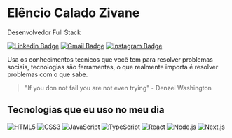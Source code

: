 # Elêncio Calado Zivane

Desenvolvedor Full Stack

[![Linkedin Badge](https://img.shields.io/badge/-Elêncio%20Calado%20Zivane-blue?style=flat-square&logo=Linkedin&logoColor=white&link=https://www.linkedin.com/in/elencio-calado-zivane/)](https://www.linkedin.com/in/elencio-calado-zivane/)
[![Gmail Badge](https://img.shields.io/badge/-caladojunior965@gmail.com-c14438?style=flat-square&logo=Gmail&logoColor=white&link=mailto:caladojunior965@gmail.com)](mailto:caladojunior965@gmail.com)
[![Instagram Badge](https://img.shields.io/badge/-@elencio.zivane-E4405F?style=flat-square&logo=Instagram&logoColor=white&link=https://instagram.com/elencio.zivane)](https://instagram.com/elencio.zivane)

Usa os conhecimentos tecnicos que você tem para resolver problemas sociais, tecnologias são ferramentas, o que realmente importa é resolver problemas com o que sabe.

> "If you don not fail you are not even trying" - Denzel Washington

## Tecnologias que eu uso no meu dia

![HTML5](https://img.shields.io/badge/HTML5-E34F26?style=for-the-badge&logo=html5&logoColor=white)
![CSS3](https://img.shields.io/badge/CSS3-1572B6?style=for-the-badge&logo=css3&logoColor=white)
![JavaScript](https://img.shields.io/badge/JavaScript-F7DF1E?style=for-the-badge&logo=javascript&logoColor=black)
![TypeScript](https://img.shields.io/badge/TypeScript-3178C6?style=for-the-badge&logo=typescript&logoColor=white)
![React](https://img.shields.io/badge/React-20232A?style=for-the-badge&logo=react&logoColor=61DAFB)
![Node.js](https://img.shields.io/badge/Node.js-339933?style=for-the-badge&logo=node.js&logoColor=white)
![Next.js](https://img.shields.io/badge/Next.js-000000?style=for-the-badge&logo=next.js&logoColor=white)
